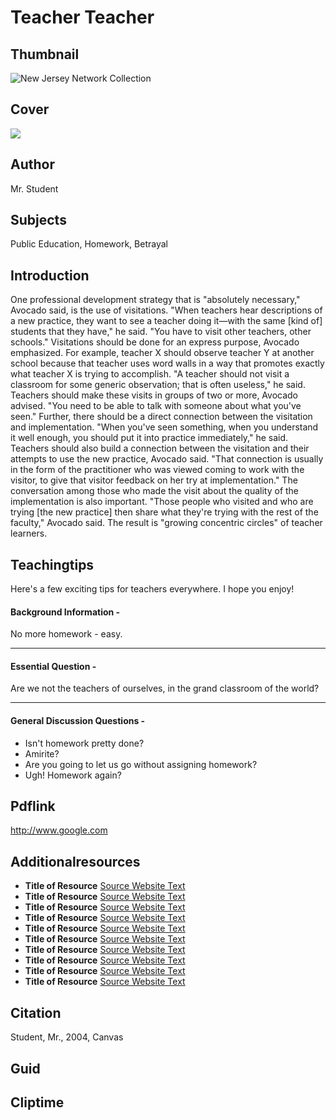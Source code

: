 # Teacher Teacher

## Thumbnail

![New Jersey Network Collection](https://s3.amazonaws.com/americanarchive.org/special-collections/NJN_specialcollection_logocollage.png "New Jersey Network Collection")

## Cover
  <img class="educator-resource-cover" src="https://s3.amazonaws.com/americanarchive.org/exhibits/ClimateChange_SignatureImage.jpg"/>


## Author

Mr. Student

## Subjects

Public Education, Homework, Betrayal

## Introduction

One professional development strategy that is "absolutely necessary," Avocado said, is the use of visitations. "When teachers hear descriptions of a new practice, they want to see a teacher doing it—with the same [kind of] students that they have," he said. "You have to visit other teachers, other schools."
Visitations should be done for an express purpose, Avocado emphasized. For example, teacher X should observe teacher Y at another school because that teacher uses word walls in a way that promotes exactly what teacher X is trying to accomplish. "A teacher should not visit a classroom for some generic observation; that is often useless," he said.
Teachers should make these visits in groups of two or more, Avocado advised. "You need to be able to talk with someone about what you've seen." Further, there should be a direct connection between the visitation and implementation. "When you've seen something, when you understand it well enough, you should put it into practice immediately," he said.
Teachers should also build a connection between the visitation and their attempts to use the new practice, Avocado said. "That connection is usually in the form of the practitioner who was viewed coming to work with the visitor, to give that visitor feedback on her try at implementation."
The conversation among those who made the visit about the quality of the implementation is also important. "Those people who visited and who are trying [the new practice] then share what they're trying with the rest of the faculty," Avocado said. The result is "growing concentric circles" of teacher learners.

## Teachingtips

Here's a few exciting tips for teachers everywhere. I hope you enjoy!

#### Background Information -

No more homework - easy.

<hr>

#### Essential Question - 

Are we not the teachers of ourselves, in the grand classroom of the world?

<hr>

#### General Discussion Questions -
- Isn't homework pretty done?
- Amirite?
- Are you going to let us go without assigning homework?
- Ugh! Homework again?

## Pdflink

http://www.google.com

## Additionalresources
- <b>Title of Resource</b> [Source Website Text](http://www.google.com/)
- <b>Title of Resource</b> [Source Website Text](http://www.google.com/)
- <b>Title of Resource</b> [Source Website Text](http://www.google.com/)
- <b>Title of Resource</b> [Source Website Text](http://www.google.com/)
- <b>Title of Resource</b> [Source Website Text](http://www.google.com/)
- <b>Title of Resource</b> [Source Website Text](http://www.google.com/)
- <b>Title of Resource</b> [Source Website Text](http://www.google.com/)
- <b>Title of Resource</b> [Source Website Text](http://www.google.com/)
- <b>Title of Resource</b> [Source Website Text](http://www.google.com/)
- <b>Title of Resource</b> [Source Website Text](http://www.google.com/)

## Citation

Student, Mr., 2004, Canvas

## Guid
## Cliptime
